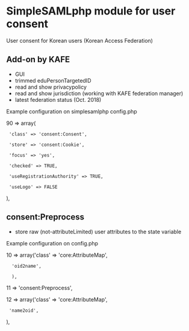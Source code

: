 SimpleSAMLphp module for user consent
=====================================
User consent for Korean users (Korean Access Federation)

Add-on by KAFE
--------------

* GUI
* trimmed eduPersonTargetedID
* read and show privacypolicy
* read and show jurisdiction (working with KAFE federation manager)
* latest federation status (Oct. 2018)

Example configuration on simplesamlphp config.php

90 => array(

     'class' => 'consent:Consent',

     'store' => 'consent:Cookie',

     'focus' => 'yes',

     'checked' => TRUE,

     'useRegistrationAuthority' => TRUE,

     'useLogo' => FALSE

),

consent:Preprocess
------------------
* store raw (not-attributeLimited) user attributes to the state variable

Example configuration on config.php

10 => array('class' => 'core:AttributeMap',

      'oid2name',

      ),

11 => 'consent:Preprocess',

12 => array('class' => 'core:AttributeMap',

     'name2oid',

),

